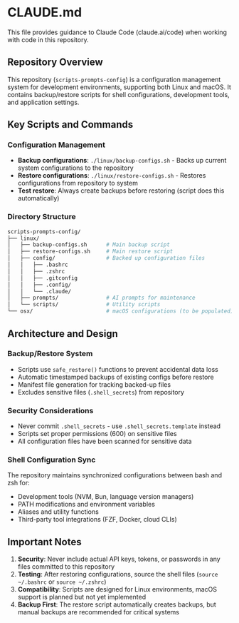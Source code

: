 # CLAUDE.md

This file provides guidance to Claude Code (claude.ai/code) when working with code in this repository.

## Repository Overview

This repository (`scripts-prompts-config`) is a configuration management system for development environments, supporting both Linux and macOS. It contains backup/restore scripts for shell configurations, development tools, and application settings.

## Key Scripts and Commands

### Configuration Management

- **Backup configurations**: `./linux/backup-configs.sh` - Backs up current system configurations to the repository
- **Restore configurations**: `./linux/restore-configs.sh` - Restores configurations from repository to system
- **Test restore**: Always create backups before restoring (script does this automatically)

### Directory Structure

```bash
scripts-prompts-config/
├── linux/
│   ├── backup-configs.sh      # Main backup script
│   ├── restore-configs.sh     # Main restore script
│   ├── config/                # Backed up configuration files
│   │   ├── .bashrc
│   │   ├── .zshrc
│   │   ├── .gitconfig
│   │   ├── .config/
│   │   └── .claude/
│   ├── prompts/               # AI prompts for maintenance
│   └── scripts/               # Utility scripts
└── osx/                       # macOS configurations (to be populated)
```

## Architecture and Design

### Backup/Restore System

- Scripts use `safe_restore()` functions to prevent accidental data loss
- Automatic timestamped backups of existing configs before restore
- Manifest file generation for tracking backed-up files
- Excludes sensitive files (`.shell_secrets`) from repository

### Security Considerations

- Never commit `.shell_secrets` - use `.shell_secrets.template` instead
- Scripts set proper permissions (600) on sensitive files
- All configuration files have been scanned for sensitive data

### Shell Configuration Sync

The repository maintains synchronized configurations between bash and zsh for:

- Development tools (NVM, Bun, language version managers)
- PATH modifications and environment variables
- Aliases and utility functions
- Third-party tool integrations (FZF, Docker, cloud CLIs)

## Important Notes

1. **Security**: Never include actual API keys, tokens, or passwords in any files committed to this repository
2. **Testing**: After restoring configurations, source the shell files (`source ~/.bashrc` or `source ~/.zshrc`)
3. **Compatibility**: Scripts are designed for Linux environments, macOS support is planned but not yet implemented
4. **Backup First**: The restore script automatically creates backups, but manual backups are recommended for critical systems
